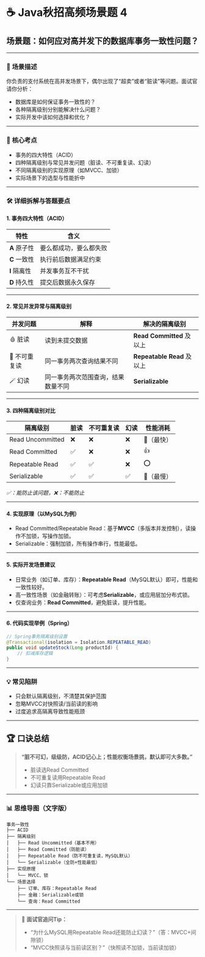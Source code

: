 # ☕ Java秋招高频场景题 4  
## 场景题：如何应对高并发下的数据库事务一致性问题？

---

### 🧩 **场景描述**  
你负责的支付系统在高并发场景下，偶尔出现了“超卖”或者“脏读”等问题。面试官请你分析：  
- 数据库是如何保证事务一致性的？  
- 各种隔离级别分别能解决什么问题？  
- 实际开发中该如何选择和优化？

---

### 🎯 **核心考点**

- 事务的四大特性（ACID）
- 四种隔离级别与常见并发问题（脏读、不可重复读、幻读）
- 不同隔离级别的实现原理（如MVCC、加锁）
- 实际场景下的选型与性能折中

---

### 🛠️ **详细拆解与答题要点**

#### 1. 事务四大特性（ACID）
| 特性         | 含义                   |
| ------------ | ---------------------- |
| **A** 原子性 | 要么都成功，要么都失败 |
| **C** 一致性 | 执行前后数据满足约束   |
| **I** 隔离性 | 并发事务互不干扰       |
| **D** 持久性 | 提交后数据永久保存     |

---

#### 2. 常见并发异常与隔离级别

| 并发问题     | 解释                               | 解决的隔离级别             |
| ------------ | ---------------------------------- | -------------------------- |
| 🩸 脏读       | 读到未提交数据                     | **Read Committed** 及以上  |
| 🔁 不可重复读 | 同一事务两次查询结果不同           | **Repeatable Read** 及以上 |
| 🪄 幻读       | 同一事务两次范围查询，结果数量不同 | **Serializable**           |

---

#### 3. 四种隔离级别对比

| 隔离级别         | 脏读 | 不可重复读 | 幻读 | 性能消耗  |
| ---------------- | ---- | ---------- | ---- | --------- |
| Read Uncommitted | ❌    | ❌          | ❌    | 🚀（最快） |
| Read Committed   | ✅    | ❌          | ❌    | 👍         |
| Repeatable Read  | ✅    | ✅          | ❌    | ⭕         |
| Serializable     | ✅    | ✅          | ✅    | 🐢（最慢） |

*✅：能防止该问题，❌：不能防止*

---

#### 4. 实现原理（以MySQL为例）

- Read Committed/Repeatable Read：基于**MVCC**（多版本并发控制），读操作不加锁，写操作加锁。
- Serializable：强制加锁，所有操作串行，性能最低。

---

#### 5. 实际开发场景建议

- 日常业务（如订单、库存）：**Repeatable Read**（MySQL默认）即可，性能和一致性较好。
- 高一致性场景（如金融转账）：可考虑**Serializable**，或应用层加分布式锁。
- 仅查询业务：**Read Committed**，避免脏读，提升性能。

---

#### 6. 代码实现举例（Spring）

```java
// Spring事务隔离级别设置
@Transactional(isolation = Isolation.REPEATABLE_READ)
public void updateStock(Long productId) {
    // 扣减库存逻辑
}
```

---

### 💡 **常见陷阱**

- 只会默认隔离级别，不清楚其保护范围
- 忽略MVCC对快照读/当前读的影响
- 过度追求高隔离导致性能瓶颈

---

## 🏆 **口诀总结**

> **“脏不可幻，级级防，ACID记心上；性能权衡场景挑，默认即可大多数。”**  
>
> - 脏读选Read Committed
> - 不可重复读用Repeatable Read
> - 幻读只靠Serializable或应用加锁

---

### 📊 **思维导图（文字版）**

```
事务一致性
├── ACID
├── 隔离级别
│   ├── Read Uncommitted（基本不用）
│   ├── Read Committed（防脏读）
│   ├── Repeatable Read（防不可重复读，MySQL默认）
│   └── Serializable（全防+性能最低）
├── 实现原理
│   └── MVCC、锁
└── 场景选择
    ├── 订单、库存：Repeatable Read
    ├── 金融：Serializable或锁
    └── 查询：Read Committed
```

---

> 🔖 **面试官追问Tip：**  
> - “为什么MySQL用Repeatable Read还能防止幻读？”（答：MVCC+间隙锁）
> - “MVCC快照读与当前读区别？”（快照读不加锁，当前读加锁）